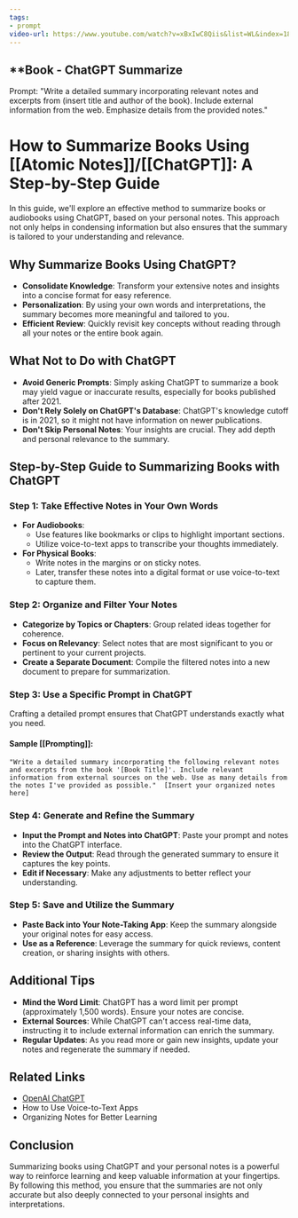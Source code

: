 ```yaml
---
tags:
- prompt
video-url: https://www.youtube.com/watch?v=xBxIwC8Qiis&list=WL&index=18
---
```


## **Book - ChatGPT Summarize

Prompt: "Write a detailed summary incorporating relevant notes and excerpts from (insert title and author of the book). Include external information from the web. Emphasize details from the provided notes."

# How to Summarize Books Using [[Atomic Notes]]/[[ChatGPT]]: A Step-by-Step Guide

In this guide, we'll explore an effective method to summarize books or audiobooks using ChatGPT, based on your personal notes. This approach not only helps in condensing information but also ensures that the summary is tailored to your understanding and relevance.

## Why Summarize Books Using ChatGPT?

- **Consolidate Knowledge**: Transform your extensive notes and insights into a concise format for easy reference.
- **Personalization**: By using your own words and interpretations, the summary becomes more meaningful and tailored to you.
- **Efficient Review**: Quickly revisit key concepts without reading through all your notes or the entire book again.

## What Not to Do with ChatGPT

- **Avoid Generic Prompts**: Simply asking ChatGPT to summarize a book may yield vague or inaccurate results, especially for books published after 2021.
- **Don't Rely Solely on ChatGPT's Database**: ChatGPT's knowledge cutoff is in 2021, so it might not have information on newer publications.
- **Don't Skip Personal Notes**: Your insights are crucial. They add depth and personal relevance to the summary.

## Step-by-Step Guide to Summarizing Books with ChatGPT

### **Step 1: Take Effective Notes in Your Own Words**

- **For Audiobooks**:
    - Use features like bookmarks or clips to highlight important sections.
    - Utilize voice-to-text apps to transcribe your thoughts immediately.
- **For Physical Books**:
    - Write notes in the margins or on sticky notes.
    - Later, transfer these notes into a digital format or use voice-to-text to capture them.

### **Step 2: Organize and Filter Your Notes**

- **Categorize by Topics or Chapters**: Group related ideas together for coherence.
- **Focus on Relevancy**: Select notes that are most significant to you or pertinent to your current projects.
- **Create a Separate Document**: Compile the filtered notes into a new document to prepare for summarization.

### **Step 3: Use a Specific Prompt in ChatGPT**

Crafting a detailed prompt ensures that ChatGPT understands exactly what you need.

#### **Sample [[Prompting]]**:

```plaintext
"Write a detailed summary incorporating the following relevant notes and excerpts from the book '[Book Title]'. Include relevant information from external sources on the web. Use as many details from the notes I've provided as possible."  [Insert your organized notes here]
```

### **Step 4: Generate and Refine the Summary**

- **Input the Prompt and Notes into ChatGPT**: Paste your prompt and notes into the ChatGPT interface.
- **Review the Output**: Read through the generated summary to ensure it captures the key points.
- **Edit if Necessary**: Make any adjustments to better reflect your understanding.

### **Step 5: Save and Utilize the Summary**

- **Paste Back into Your Note-Taking App**: Keep the summary alongside your original notes for easy access.
- **Use as a Reference**: Leverage the summary for quick reviews, content creation, or sharing insights with others.

## Additional Tips

- **Mind the Word Limit**: ChatGPT has a word limit per prompt (approximately 1,500 words). Ensure your notes are concise.
- **External Sources**: While ChatGPT can't access real-time data, instructing it to include external information can enrich the summary.
- **Regular Updates**: As you read more or gain new insights, update your notes and regenerate the summary if needed.

## Related Links

- [OpenAI ChatGPT](https://chat.openai.com/)
- How to Use Voice-to-Text Apps
- Organizing Notes for Better Learning

## Conclusion

Summarizing books using ChatGPT and your personal notes is a powerful way to reinforce learning and keep valuable information at your fingertips. By following this method, you ensure that the summaries are not only accurate but also deeply connected to your personal insights and interpretations.
